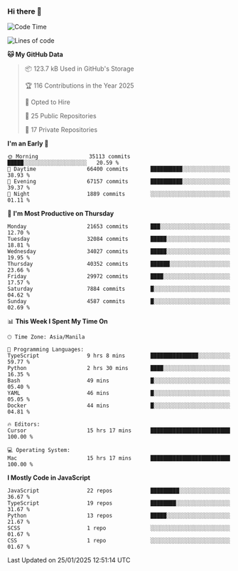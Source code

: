 ### Hi there 👋

<!--START_SECTION:waka-->
![Code Time](http://img.shields.io/badge/Code%20Time-1%2C414%20hrs%2012%20mins-blue)

![Lines of code](https://img.shields.io/badge/From%20Hello%20World%20I%27ve%20Written-64.9%20million%20lines%20of%20code-blue)

**🐱 My GitHub Data** 

> 📦 123.7 kB Used in GitHub's Storage 
 > 
> 🏆 116 Contributions in the Year 2025
 > 
> 💼 Opted to Hire
 > 
> 📜 25 Public Repositories 
 > 
> 🔑 17 Private Repositories 
 > 
**I'm an Early 🐤** 

```text
🌞 Morning                35113 commits       █████░░░░░░░░░░░░░░░░░░░░   20.59 % 
🌆 Daytime                66400 commits       ██████████░░░░░░░░░░░░░░░   38.93 % 
🌃 Evening                67157 commits       ██████████░░░░░░░░░░░░░░░   39.37 % 
🌙 Night                  1889 commits        ░░░░░░░░░░░░░░░░░░░░░░░░░   01.11 % 
```
📅 **I'm Most Productive on Thursday** 

```text
Monday                   21653 commits       ███░░░░░░░░░░░░░░░░░░░░░░   12.70 % 
Tuesday                  32084 commits       █████░░░░░░░░░░░░░░░░░░░░   18.81 % 
Wednesday                34027 commits       █████░░░░░░░░░░░░░░░░░░░░   19.95 % 
Thursday                 40352 commits       ██████░░░░░░░░░░░░░░░░░░░   23.66 % 
Friday                   29972 commits       ████░░░░░░░░░░░░░░░░░░░░░   17.57 % 
Saturday                 7884 commits        █░░░░░░░░░░░░░░░░░░░░░░░░   04.62 % 
Sunday                   4587 commits        █░░░░░░░░░░░░░░░░░░░░░░░░   02.69 % 
```


📊 **This Week I Spent My Time On** 

```text
🕑︎ Time Zone: Asia/Manila

💬 Programming Languages: 
TypeScript               9 hrs 8 mins        ███████████████░░░░░░░░░░   59.77 % 
Python                   2 hrs 30 mins       ████░░░░░░░░░░░░░░░░░░░░░   16.35 % 
Bash                     49 mins             █░░░░░░░░░░░░░░░░░░░░░░░░   05.40 % 
YAML                     46 mins             █░░░░░░░░░░░░░░░░░░░░░░░░   05.05 % 
Docker                   44 mins             █░░░░░░░░░░░░░░░░░░░░░░░░   04.81 % 

🔥 Editors: 
Cursor                   15 hrs 17 mins      █████████████████████████   100.00 % 

💻 Operating System: 
Mac                      15 hrs 17 mins      █████████████████████████   100.00 % 
```

**I Mostly Code in JavaScript** 

```text
JavaScript               22 repos            █████████░░░░░░░░░░░░░░░░   36.67 % 
TypeScript               19 repos            ████████░░░░░░░░░░░░░░░░░   31.67 % 
Python                   13 repos            █████░░░░░░░░░░░░░░░░░░░░   21.67 % 
SCSS                     1 repo              ░░░░░░░░░░░░░░░░░░░░░░░░░   01.67 % 
CSS                      1 repo              ░░░░░░░░░░░░░░░░░░░░░░░░░   01.67 % 
```




 Last Updated on 25/01/2025 12:51:14 UTC
<!--END_SECTION:waka-->

